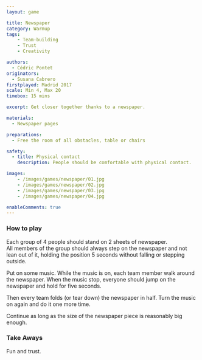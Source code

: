 ```yaml
---
layout: game

title: Newspaper
category: Warmup
tags:
    - Team-building
    - Trust
    - Creativity

authors: 
  - Cédric Pontet
originators: 
  - Susana Cabrero
firstplayed: Madrid 2017
scale: Min 4, Max 20
timebox: 15 mins

excerpt: Get closer together thanks to a newspaper.

materials:
  - Newspaper pages

preparations:
  - Free the room of all obstacles, table or chairs

safety:
  - title: Physical contact
    description: People should be comfortable with physical contact.

images:
    - /images/games/newspaper/01.jpg
    - /images/games/newspaper/02.jpg
    - /images/games/newspaper/03.jpg
    - /images/games/newspaper/04.jpg

enableComments: true
---
```


### How to play

Each group of 4 people should stand on 2 sheets of newspaper.  
All members of the group should always step on the newspaper and not lean out of it, holding the position 5 seconds without falling or stepping outside. 

Put on some music. 
While the music is on, each team member walk around the newspaper.
When the music stop, everyone should jump on the newspaper and hold for five seconds.  

Then every team folds (or tear down) the newspaper in half.
Turn the music on again and do it one more time.

Continue as long as the size of the newspaper piece is reasonably big enough.


### Take Aways

Fun and trust.
